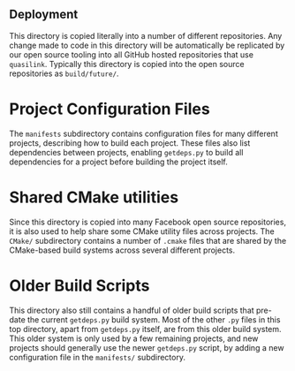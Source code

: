 ## Deployment

This directory is copied literally into a number of different repositories.  Any change made to code in this directory will be
automatically be replicated by our open source tooling into all GitHub hosted
repositories that use `quasilink`.  Typically this directory is copied
into the open source repositories as `build/future/`.


# Project Configuration Files

The `manifests` subdirectory contains configuration files for many different
projects, describing how to build each project.  These files also list
dependencies between projects, enabling `getdeps.py` to build all dependencies
for a project before building the project itself.


# Shared CMake utilities

Since this directory is copied into many Facebook open source repositories,
it is also used to help share some CMake utility files across projects.  The
`CMake/` subdirectory contains a number of `.cmake` files that are shared by
the CMake-based build systems across several different projects.


# Older Build Scripts

This directory also still contains a handful of older build scripts that
pre-date the current `getdeps.py` build system.  Most of the other `.py` files
in this top directory, apart from `getdeps.py` itself, are from this older
build system.  This older system is only used by a few remaining projects, and
new projects should generally use the newer `getdeps.py` script, by adding a
new configuration file in the `manifests/` subdirectory.
